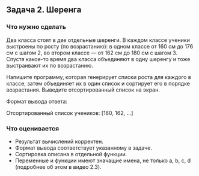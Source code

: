 ## Задача 2. Шеренга
### Что нужно сделать
Два класса стоят в две отдельные шеренги. В каждом классе ученики выстроены по росту (по возрастанию):
в одном классе от 160 см до 176 см с шагом 2, во втором классе — от 162 см до 180 см с шагом 3.
Спустя какое-то время два класса объединяют в одну шеренгу и тоже выстраивают их по возрастанию.

Напишите программу, которая генерирует списки роста для каждого в классе, затем объединяет их в один список и сортирует его в порядке возрастания.
Выведите отсортированный список на экран.

Формат вывода ответа:

Отсортированный список учеников: [160, 162, …]
### Что оценивается
- Результат вычислений корректен.
- Формат вывода соответствует указанному в задаче.
- Сортировка описана в отдельной функции.
- Переменные и функции имеют значащие имена, не только a, b, c, d (подробнее об этом в видео 2.3).
